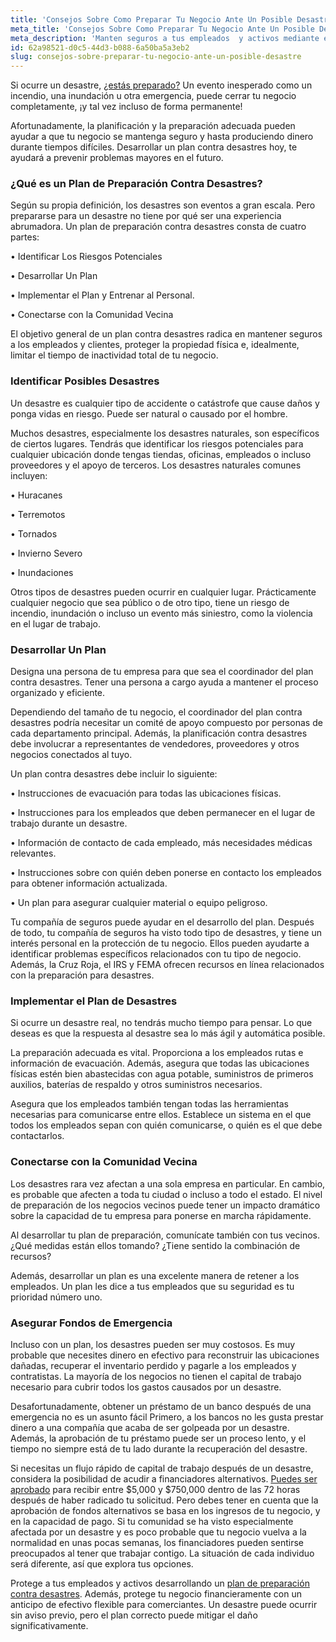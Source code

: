 ```yaml
---
title: 'Consejos Sobre Como Preparar Tu Negocio Ante Un Posible Desastre'
meta_title: 'Consejos Sobre Como Preparar Tu Negocio Ante Un Posible Desastre'
meta_description: 'Manten seguros a tus empleados  y activos mediante el desarrollo de un plan de preparación contra desastres para tu negocio, que incluya capital de trabajo proveniente de un anticipo en efectivo para comerciantes.'
id: 62a98521-d0c5-44d3-b088-6a50ba5a3eb2
slug: consejos-sobre-preparar-tu-negocio-ante-un-posible-desastre
---
```

Si ocurre un desastre, [¿estás preparado?](https://www.oneparkfinancial.com/es/articulos/como-asegurar-financiacion-para-cubrir-emergencias-comerciales) Un evento inesperado como un incendio, una inundación u otra emergencia, puede cerrar tu negocio completamente, ¡y tal vez incluso de forma permanente! 

Afortunadamente, la planificación y la preparación adecuada pueden ayudar a que tu negocio se mantenga seguro y hasta produciendo dinero durante tiempos difíciles. Desarrollar un plan contra desastres hoy, te ayudará a prevenir problemas mayores en el futuro.   

### ¿Qué es un Plan de Preparación Contra Desastres?

Según su propia definición, los desastres son eventos a gran escala. Pero prepararse para un desastre no tiene por qué ser una experiencia abrumadora. Un plan de preparación contra desastres consta de cuatro partes:

•	Identificar  Los Riesgos Potenciales

•	Desarrollar Un Plan

•	Implementar el Plan y Entrenar  al Personal.

•	Conectarse con la Comunidad Vecina

El objetivo general de un plan contra desastres radica en mantener seguros a los empleados y clientes, proteger la propiedad física  e, idealmente, limitar el tiempo de inactividad total de tu negocio.  

### Identificar Posibles Desastres

Un desastre es cualquier tipo de accidente o catástrofe que cause daños y ponga vidas en riesgo. Puede ser natural o causado por el hombre. 

Muchos desastres, especialmente los desastres naturales, son específicos de ciertos lugares. Tendrás que identificar los riesgos potenciales para cualquier ubicación donde tengas  tiendas, oficinas, empleados  o incluso proveedores y el apoyo de terceros. Los desastres naturales comunes incluyen:

•	Huracanes

•	Terremotos

•	Tornados

•	Invierno Severo

•	Inundaciones

Otros tipos de desastres pueden ocurrir en cualquier lugar. Prácticamente cualquier negocio que sea público o de otro tipo, tiene un riesgo de incendio, inundación o incluso un evento más siniestro, como la violencia en el lugar de trabajo. 

### Desarrollar Un Plan

Designa una persona de tu empresa para que sea el coordinador del plan contra desastres. Tener una persona a cargo ayuda a mantener el proceso organizado y eficiente.

Dependiendo del tamaño de tu negocio, el coordinador del plan contra desastres podría necesitar un comité de apoyo compuesto por personas de cada departamento principal. Además, la planificación contra desastres debe involucrar a representantes de vendedores, proveedores y otros negocios conectados al tuyo. 

Un plan contra desastres debe incluir lo siguiente:

•	Instrucciones de evacuación para todas las ubicaciones físicas.

•	Instrucciones para los empleados que deben permanecer en el lugar de trabajo durante un desastre.

•	Información de contacto de cada empleado, más necesidades médicas relevantes.

•	Instrucciones sobre con quién deben ponerse en contacto los empleados para obtener información actualizada.

•	Un plan para asegurar cualquier material o equipo peligroso.

Tu compañía de seguros puede ayudar en el desarrollo del plan. Después de todo, tu compañía de seguros ha visto todo tipo de desastres, y tiene un interés personal en la protección de tu negocio. Ellos pueden ayudarte a identificar problemas específicos relacionados con tu tipo de negocio. Además, la Cruz Roja, el IRS y FEMA ofrecen recursos en línea relacionados con la preparación para desastres. 

### Implementar el Plan de Desastres

Si ocurre un desastre real, no tendrás mucho tiempo para pensar. Lo que deseas es que la respuesta al desastre sea lo más ágil y automática posible.

La preparación adecuada es vital. Proporciona a los empleados rutas e información de evacuación. Además, asegura que todas las ubicaciones físicas estén bien abastecidas con agua potable, suministros de primeros auxilios, baterías de respaldo y otros suministros necesarios.

Asegura que los empleados también tengan todas las herramientas necesarias para comunicarse entre ellos. Establece un sistema en el que todos los empleados sepan con quién comunicarse, o quién es el que debe contactarlos.   

### Conectarse con la Comunidad Vecina

Los desastres rara vez afectan a una sola empresa en particular. En cambio, es probable que afecten a toda tu ciudad o incluso a todo el estado. El nivel de preparación de los negocios vecinos puede tener un impacto dramático sobre la capacidad de tu empresa para ponerse en marcha rápidamente.

Al desarrollar tu plan de preparación, comunícate también con tus vecinos. ¿Qué medidas están ellos tomando? ¿Tiene sentido la combinación de recursos? 

Además, desarrollar un plan es una excelente manera de retener a los empleados. Un plan les dice a tus empleados que su seguridad es tu prioridad número uno. 

### Asegurar Fondos de Emergencia

Incluso con un plan, los desastres pueden ser muy costosos. Es muy probable que necesites dinero en efectivo para reconstruir las ubicaciones dañadas, recuperar el inventario perdido y pagarle a los empleados y contratistas. La mayoría de los negocios no tienen el capital de trabajo necesario para cubrir todos los gastos causados por un desastre. 

Desafortunadamente, obtener un préstamo de un banco después de una emergencia no es un asunto fácil Primero, a los bancos no les gusta prestar dinero a una compañía que acaba de ser golpeada por un desastre.
Además, la aprobación de tu préstamo puede ser un proceso lento, y el tiempo no siempre está de tu lado durante la recuperación del desastre.

Si necesitas un flujo rápido de capital de trabajo después de un desastre, considera la posibilidad de acudir a financiadores alternativos. [Puedes ser aprobado](https://www.oneparkfinancial.com/es/como-trabaja) para recibir entre $5,000 y $750,000 dentro de las 72 horas después de haber radicado  tu solicitud. Pero debes tener en cuenta que la aprobación de fondos alternativos se basa en los ingresos de tu negocio, y en la capacidad de pago. Si tu comunidad se ha visto especialmente afectada por un desastre y es poco probable que tu negocio vuelva a la normalidad en unas pocas semanas, los financiadores pueden sentirse preocupados al tener que trabajar contigo. La situación de cada individuo será diferente, así que explora tus opciones. 

Protege a tus empleados y activos desarrollando un [plan de preparación contra desastres](https://www.oneparkfinancial.com/es/preaprob). Además, protege tu negocio financieramente con un anticipo de efectivo flexible para comerciantes. Un desastre puede ocurrir sin aviso previo, pero el plan correcto puede mitigar el daño significativamente.
